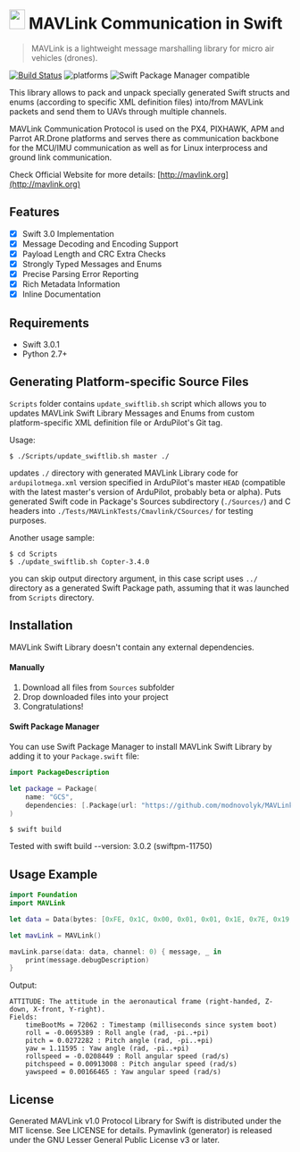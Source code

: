 <img src="https://cloud.githubusercontent.com/assets/4676904/21623540/8c32784e-d20b-11e6-8b1a-1038150609cf.png" width="28" height="35"> MAVLink Communication in Swift
====================================== 
> MAVLink is a lightweight message marshalling library for micro air vehicles (drones).

[![Build Status](https://travis-ci.org/modnovolyk/mavlink_swift_library_v1.svg?branch=master)](https://travis-ci.org/modnovolyk/mavlink_swift_library_v1) ![platforms](https://img.shields.io/badge/platforms-iOS%20%7C%20macOS%20%7C%20tvOS%20%7C%20watchOS%20%7C%20Linux-333333.svg) ![Swift Package Manager compatible](https://img.shields.io/badge/Swift%20Package%20Manager-compatible-brightgreen.svg)

This library allows to pack and unpack specially generated Swift structs and enums (according to specific XML definition files) into/from MAVLink packets and send them to UAVs through multiple channels.

MAVLink Communication Protocol is used on the PX4, PIXHAWK, APM and Parrot AR.Drone platforms and serves there as communication backbone for the MCU/IMU communication as well as for Linux interprocess and ground link communication.

Check Official Website for more details: [http://mavlink.org](http://mavlink.org)

## Features

- [x] Swift 3.0 Implementation
- [x] Message Decoding and Encoding Support
- [x] Payload Length and CRC Extra Checks
- [x] Strongly Typed Messages and Enums
- [x] Precise Parsing Error Reporting
- [x] Rich Metadata Information
- [x] Inline Documentation

## Requirements

- Swift 3.0.1
- Python 2.7+

## Generating Platform-specific Source Files

 `Scripts` folder contains `update_swiftlib.sh` script which allows you to updates MAVLink Swift Library Messages and Enums from custom platform-specific XML definition file or ArduPilot's Git tag.

Usage:

```shell
$ ./Scripts/update_swiftlib.sh master ./
```
updates `./` directory  with generated MAVLink Library code for `ardupilotmega.xml` version specified in ArduPilot's master `HEAD` (compatible with the latest master's version of ArduPilot, probably beta or alpha). Puts generated Swift code in Package's Sources subdirectory (`./Sources/`) and C headers into `./Tests/MAVLinkTests/Cmavlink/CSources/` for testing purposes.

Another usage sample:

```shell
$ cd Scripts
$ ./update_swiftlib.sh Copter-3.4.0
```
you can skip output directory argument, in this case script uses `../` directory as a generated Swift Package path, assuming that it was launched from `Scripts` directory.

## Installation

MAVLink Swift Library doesn't contain any external dependencies.

#### Manually
1. Download all files from `Sources` subfolder
2. Drop downloaded files into your project
3. Congratulations!  

#### Swift Package Manager
You can use Swift Package Manager to install MAVLink Swift Library by adding it to your `Package.swift` file:

```swift
import PackageDescription

let package = Package(
    name: "GCS",
    dependencies: [.Package(url: "https://github.com/modnovolyk/MAVLinkSwift", majorVersion: 0)]
)
```

```
$ swift build
```

Tested with swift build --version: 3.0.2 (swiftpm-11750)

## Usage Example

```swift
import Foundation
import MAVLink

let data = Data(bytes: [0xFE, 0x1C, 0x00, 0x01, 0x01, 0x1E, 0x7E, 0x19, 0x01, 0x00, 0x64, 0x6A, 0x8E, 0xBD, 0xB2, 0x0D, 0xDF, 0x3C, 0x5B, 0xD7, 0x8E, 0x3F, 0xEA, 0xC2, 0xAA, 0xBC, 0x56, 0x96, 0x15, 0x3C, 0x51, 0x30, 0xDA, 0x3A, 0x12, 0xAB])

let mavLink = MAVLink()

mavLink.parse(data: data, channel: 0) { message, _ in
    print(message.debugDescription)
}
```

Output:

```
ATTITUDE: The attitude in the aeronautical frame (right-handed, Z-down, X-front, Y-right).
Fields:
	timeBootMs = 72062 : Timestamp (milliseconds since system boot)
	roll = -0.0695389 : Roll angle (rad, -pi..+pi)
	pitch = 0.0272282 : Pitch angle (rad, -pi..+pi)
	yaw = 1.11595 : Yaw angle (rad, -pi..+pi)
	rollspeed = -0.0208449 : Roll angular speed (rad/s)
	pitchspeed = 0.00913008 : Pitch angular speed (rad/s)
	yawspeed = 0.00166465 : Yaw angular speed (rad/s)
```

## License

Generated MAVLink v1.0 Protocol Library for Swift is distributed under the MIT license. See LICENSE for details. Pymavlink (generator) is released under the GNU Lesser General Public License v3 or later.
